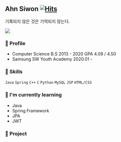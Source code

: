 ## Ahn Siwon  [![Hits](https://hits.seeyoufarm.com/api/count/incr/badge.svg?url=https%3A%2F%2Fgithub.com%2Fssibongee%2Fhit-counter)](https://hits.seeyoufarm.com)

기록되지 않은 것은 기억되지 않는다.

![](https://github-readme-stats.vercel.app/api?username=ssibongee&show_icons=true)

### 🎈 Profile 

* Computer Science B.S 2013 - 2020 GPA 4.09 / 4.50
* Samsung SW Youth Academy 2020.01 - 

### 🧩 Skills 

`Java` `Spring` `C++` `C` `Python` `MySQL` `JSP` `HTML/CSS` 

### 🌱 I'm currently learning 

* Java 
* Spring Framework
* JPA
* JWT 

### 📌 Project 


<!--
**doiiollo/doiiollo** is a ✨ _special_ ✨ repository because its `README.md` (this file) appears on your GitHub profile.

Here are some ideas to get you started:

- 🔭 I’m currently working on ...
- 🌱 I’m currently learning ...
- 👯 I’m looking to collaborate on ...
- 🤔 I’m looking for help with ...
- 💬 Ask me about ...
- 📫 How to reach me: ...
- 😄 Pronouns: ...
- ⚡ Fun fact: ...
-->

